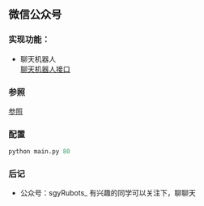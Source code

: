 ## 微信公众号
###  实现功能：
* 聊天机器人  
	[聊天机器人接口](http://api.qingyunke.com/)

### 参照
[参照](https://mp.weixin.qq.com/wiki?t=resource/res_main&id=mp1472017492_58YV5)

### 配置
```python
python main.py 80
```

###  后记
* 公众号：sgyRubots_
有兴趣的同学可以关注下，聊聊天
